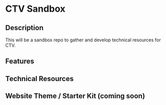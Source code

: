 # CTV Sandbox

## Description
This will be a sandbox repo to gather and develop technical resources for CTV.

## Features

## Technical Resources

## Website Theme / Starter Kit (coming soon)


